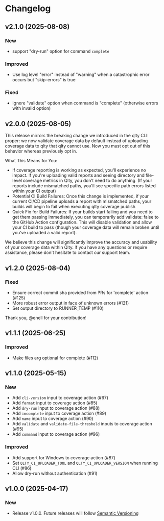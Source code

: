 # Changelog

## v2.1.0 (2025-08-08)

### New

- support "dry-run" option for command `complete`

### Improved

- Use log level "error" instead of "warning" when a catastrophic error occurs but "skip-errors" is true

### Fixed

- Ignore "validate" option when command is "complete" (otherwise errors with invalid option)

## v2.0.0 (2025-08-05)

This release mirrors the breaking change we introduced in the qlty CLI proper: we now validate coverage data by default instead of uploading coverage data to qlty that qlty cannot use. Now you must opt out of this behavior whereas previously opt in.

What This Means for You:

- If coverage reporting is working as expected, you'll experience no impact. If you're uploading valid reports and seeing directory and file-level coverage metrics in Qlty, you don't need to do anything. (If your reports include mismatched paths, you'll see specific path errors listed within your CI output)
- Potential CI Build Failures: Once this change is implemented, if your current CI/CD pipeline uploads a report with mismatched paths, your builds will begin to fail when executing qlty coverage publish.
- Quick Fix for Build Failures: If your builds start failing and you need to get them passing immediately, you can temporarily add validate: false to the GitHub Action configuration. This will disable validation and allow your CI build to pass (though your coverage data will remain broken until you've uploaded a valid report).

We believe this change will significantly improve the accuracy and usability of your coverage data within Qlty. If you have any questions or require assistance, please don't hesitate to contact our support team.

## v1.2.0 (2025-08-04)

### Fixed

- Ensure correct commit sha provided from PRs for 'complete' action (#125)
- More robust error output in face of unknown errors (#121)
- Set output directory to RUNNER_TEMP (#110)

Thank you, @enell for your contribution!

## v1.1.1 (2025-06-25)

### Improved

- Make files arg optional for complete (#112)

## v1.1.0 (2025-05-15)

### New

- Add `cli-version` input to coverage action (#67)
- Add `format` input to coverage action (#85)
- Add `dry-run` input to coverage action (#88)
- Add `incomplete` input to coverage action (#89)
- Add `name` input to coverage action (#90)
- Add `validate` and `validate-file-threshold` inputs to coverage action (#95)
- Add `command` input to coverage action (#96)

### Improved

- Add support for Windows to coverage action (#87)
- Set `QLTY_CI_UPLOADER_TOOL` and `QLTY_CI_UPLOADER_VERSION` when running CLI (#86)
- Allow dry-run without authentication (#91)

## v1.0.0 (2025-04-17)

### New

- Release v1.0.0. Future releases will follow [Semantic Versioning](https://semver.org/)
